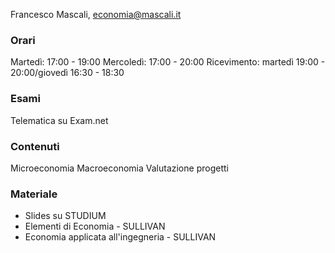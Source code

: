 Francesco Mascali, economia@mascali.it
### Orari
Martedì: 17:00 - 19:00
Mercoledì: 17:00 - 20:00
Ricevimento: martedì 19:00 - 20:00/giovedì 16:30 - 18:30
### Esami
Telematica su Exam.net
### Contenuti
Microeconomia
Macroeconomia
Valutazione progetti
### Materiale
- Slides su STUDIUM
- Elementi di Economia - SULLIVAN
- Economia applicata all'ingegneria - SULLIVAN
